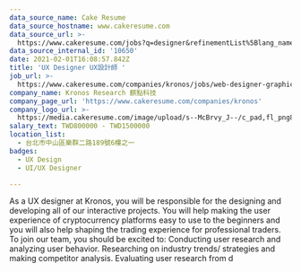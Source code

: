 ```yaml
---
data_source_name: Cake Resume
data_source_hostname: www.cakeresume.com
data_source_url: >-
  https://www.cakeresume.com/jobs?q=designer&refinementList%5Blang_name%5D%5B0%5D=English&refinementList%5Bsalary_type%5D=per_year
data_source_internal_id: '10650'
date: 2021-02-01T16:08:57.842Z
title: 'UX Designer UX設計師 '
job_url: >-
  https://www.cakeresume.com/companies/kronos/jobs/web-designer-graphic-designer-ui-ux
company_name: Kronos Research 麒點科技
company_page_url: 'https://www.cakeresume.com/companies/kronos'
company_logo_url: >-
  https://media.cakeresume.com/image/upload/s--McBrvy_J--/c_pad,fl_png8,h_200,w_200/v1578283593/oah25nx6qnylshhzlpzk.png
salary_text: TWD800000 - TWD1500000
location_list:
  - 台北市中山區樂群二路189號6樓之一
badges:
  - UX Design
  - UI/UX Designer

---
```


As a UX designer at Kronos, you will be responsible for the designing and developing all of our interactive projects. You will help making the user experience of cryptocurrency platforms easy to use to the beginners and you will also help shaping the trading experience for professional traders. To join our team, you should be excited to: Conducting user research and analyzing user behavior. Researching on industry trends/ strategies and making competitor analysis. Evaluating user research from d